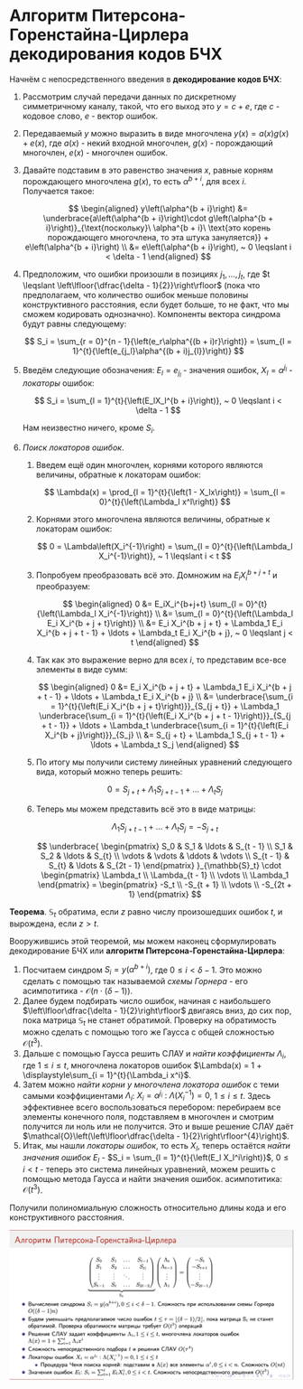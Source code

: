 # Алгоритм Питерсона-Горенстайна-Цирлера декодирования кодов БЧХ

Начнём с непосредственного введения в **декодирование кодов БЧХ**:

1. Рассмотрим случай передачи данных по дискретному симметричному каналу, такой, что его выход это $y = c + e$, где $c$ - кодовое слово, $e$ - вектор ошибок.
2. Передаваемый $y$ можно выразить в виде многочлена $y(x) = a(x)g(x) + e(x)$, где $a(x)$ - некий входной многочлен, $g(x)$ - порождающий многочлен, $e(x)$ - многочлен ошибок.
3. Давайте подставим в это равенство значения $x$, равные корням порождающего многочлена $g(x)$, то есть $\alpha^{b + i}$, для всех $i$. Получается такое:

    $$
      \begin{aligned}
        y\left(\alpha^{b + i}\right) &= \underbrace{a\left(\alpha^{b + i}\right)\cdot g\left(\alpha^{b + i}\right)}_{\text{поскольку}\ \alpha^{b + i}\ \text{это корень порождающего многочлена, то эта штука зануляется}} + e\left(\alpha^{b + i}\right) \\
        &= e\left(\alpha^{b + i}\right), ~ 0 \leqslant i < \delta - 1
      \end{aligned}
    $$

4. Предположим, что ошибки произошли в позициях $j_{1}, \ldots, j_{t}$, где $t \leqslant \left\lfloor{\dfrac{\delta - 1}{2}}\right\rfloor$ (пока что предполагаем, что количество ошибок меньше половины конструктивного расстояния, если будет больше, то не факт, что мы сможем кодировать однозначно). Компоненты вектора синдрома будут равны следующему:

    $$
      S_i = \sum_{r = 0}^{n - 1}{\left(e_r\alpha^{(b + i)r}\right)} = \sum_{l = 1}^{t}{\left(e_{j_l}\alpha^{(b + i)j_{l}}\right)}
    $$

5. Введём следующие обозначения: $E_l = e_{j_l}$ - значения ошибок, $X_l = \alpha^{j_l}$ - *локаторы* ошибок:

    $$
      S_i = \sum_{l = 1}^{t}{\left(E_lX_l^{b + i}\right)}, ~ 0 \leqslant i < \delta - 1
    $$

    Нам неизвестно ничего, кроме $S_i$.

6. *Поиск локаторов ошибок*.
    1. Введем ещё один многочлен, корнями которого являются величины, обратные к локаторам ошибок:

        $$
        \Lambda(x) = \prod_{l = 1}^{t}{\left(1 - X_lx\right)} = \sum_{l = 0}^{t}{\left(\Lambda_l x^l\right)}
        $$

    2. Корнями этого многочлена являются величины, обратные к локаторам ошибок:

        $$
        0 = \Lambda\left(X_i^{-1}\right) = \sum_{l = 0}^{t}{\left(\Lambda_l X_i^{-1}\right)}, ~ 1 \leqslant i < t
        $$

    3. Попробуем преобразовать всё это. Домножим на $E_iX_i^{b +j + t}$ и преобразуем:

        $$
        \begin{aligned}
        0 &= E_iX_i^{b+j+t} \sum_{l = 0}^{t}{\left(\Lambda_l X_i^{-1}\right)} \\
        &= \sum_{l = 0}^{t}{\left(\Lambda_l E_i X_i^{b + j + t}\right)} \\
        &= E_i X_i^{b + j + t} + \Lambda_1 E_i X_i^{b + j + t - 1} + \ldots + \Lambda_t E_i X_i^{b + j}, ~ 0 \leqslant j < t
        \end{aligned}
        $$

    4. Так как это выражение верно для всех $i$, то представим все-все элементы в виде сумм:

        $$
        \begin{aligned}
        0 &= E_i X_i^{b + j + t} + \Lambda_1 E_i X_i^{b + j + t - 1} + \ldots + \Lambda_t E_i X_i^{b + j} \\
        &= \underbrace{\sum_{i = 1}^{t}{\left(E_i X_i^{b + j + t}\right)}}_{S_{j + t}} + \Lambda_1 \underbrace{\sum_{i = 1}^{t}{\left(E_i X_i^{b + j + t - 1}\right)}}_{S_{j + t - 1}} + \ldots + \Lambda_t \underbrace{\sum_{i = 1}^{t}{\left(E_i X_i^{b + j}\right)}}_{S_j} \\
        &= S_{j + t} + \Lambda_1 S_{j + t - 1} + \ldots + \Lambda_t S_j
        \end{aligned}
        $$

    5. По итогу мы получили систему линейных уравнений следующего вида, который можно теперь решить:

        $$
        0 = S_{j + t} + \Lambda_1 S_{j + t - 1} + \ldots + \Lambda_t S_j
        $$

    6. Теперь мы можем представить всё это в виде матрицы:

        $$
        \Lambda_1 S_{j + t - 1} + \ldots + \Lambda_t S_j = -S_{j + t}
        $$

        $$
        \underbrace{
        \begin{pmatrix}
        S_0 & S_1 & \ldots & S_{t - 1} \\
        S_1 & S_2 & \ldots & S_{t} \\
        \vdots & \vdots & \ddots & \vdots \\
        S_{t - 1} & S_{t} & \ldots & S_{2t - 1}
        \end{pmatrix}
        }_{\mathbb{S}_t} \cdot
        \begin{pmatrix}
        \Lambda_t \\
        \Lambda_{t - 1} \\
        \vdots \\
        \Lambda_1
        \end{pmatrix} =
        \begin{pmatrix}
        -S_t \\
        -S_{t + 1} \\
        \vdots \\
        -S_{2t + 1}
        \end{pmatrix}
        $$

**Теорема**. $\mathbb{S}_t$ обратима, если $z$ равно числу произошедших ошибок $t$, и вырождена, если $z > t$.

Вооружившись этой теоремой, мы можем наконец сформулировать декодирование БЧХ или **алгоритм Питерсона-Горенстайна-Цирлера**:

1. Посчитаем синдром $S_i = y\left(\alpha^{b + i}\right)$, где $0 \leqslant i < \delta - 1$. Это можно сделать с помощью так называемой *схемы Горнера* - его асимпотитика - $\mathcal{O}(n\cdot (\delta - 1))$.
2. Далее будем подбирать число ошибок, начиная с наибольшего $\left\lfloor\dfrac{\delta - 1}{2}\right\rfloor$ двигаясь вниз, до сих пор, пока матрица $\mathbb{S}_t$ не станет обратимой. Проверку на обратимость можно сделать с помощью того же Гаусса с общей сложностью $\mathcal{O}(t^3)$.
3. Дальше с помощью Гаусса решить СЛАУ и *найти коэффициенты* $\Lambda_i$, где $1 \leqslant i \leqslant t$, многочлена локаторов ошибок $\Lambda(x) = 1 + \displaystyle\sum_{i = 1}^{t}{\Lambda_i x^i}$.
4. Затем можно *найти корни у многочлена локатора ошибок* с теми самыми коэффициентами $\Lambda_i$: $X_i = \alpha^{j_i}\ :\ \Lambda(X_i^{-1}) = 0$, $1 \leqslant i \leqslant t$. Здесь эффективнее всего воспользоваться перебором: перебираем все элементы конечного поля, подставляем в многочлен и смотрим получится ли ноль или не получится. Это и выше решение СЛАУ даёт $\mathcal{O}\left(\left\lfloor\dfrac{\delta - 1}{2}\right\rfloor^{4}\right)$.
5. Итак, мы нашли *локаторы ошибок*, то есть $X_l$, теперь остаётся *найти значения ошибок* $E_l$ - $S_i = \sum_{l = 1}^{t}{\left(E_l X_l^i\right)}$, $0 \leqslant i < t$ - теперь это система линейных уравнений, можем решить с помощью метода Гаусса и найти значения ошибок. асимпотитика: $\mathcal{O}(t^3)$.

Получили полиномиальную сложность относительно длины кода и его конструктивного расстояния.

![summary](./assets/23_1.png)
